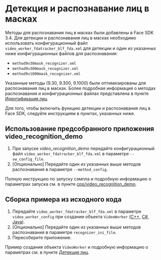 # Детекция и распознавание лиц в масках

Методы для распознавания лиц в масках были добавлены в Face SDK 3.4. Для детекции  и распознавания лиц в масках необходимо использовать конфигурационный файл `video_worker_fdatracker_blf_fda.xml` для детекции и один из указанных ниже конфигурационных файлов для распознавания: 

* `method9v30mask_recognizer.xml`
* `method9v300mask_recognizer.xml`
* `method9v1000mask_recognizer.xml`

Указанные методы (9.30, 9.300, 9.1000) были оптимизированы для распознавания лиц в масках. Более подробная информация о методах распознавания и конфигурационных файлах представлена в пункте [Идентификация лиц](/doc/ru/development/face_identification.md).

Для того, чтобы включить функцию детекции и распознавания лиц в Face SDK, следуйте инструкциям в пунктах, указанных ниже. 

## Использование предсобранного приложения video_recognition_demo

1. При запуске *video_recognition_demo* передайте конфигурационный файл `video_worker_fdatracker_blf_fda.xml` в параметре `--vw_config_file`. 
2. [Опционально] Передайте один из указанных выше методов распознавания в параметре `--method_config`.

Полную инструкцию по запуску сэмпла и подробную информацию о параметрах запуска см. в пункте [cpp/video_recognition_demo](/doc/ru/samples/cpp/video_recognition_demo.md).

## Сборка примера из исходного кода

1. Передайте `video_worker_fdatracker_blf_fda.xml` в параметре `video_worker_config` при создании объекта `VideoWorker` ([С++](/examples/cpp/video_recognition_demo/src/main.cpp#L125), [C#](/examples/csharp/video_recognition_demo/src/Main.cs#L126), [Java](/examples/android/video_recognition_demo/src/main/java/com/vdt/face_recognition/video_recognition_demo/VidRecDemo.java#L106)).
2. [Опционально] Передайте один из указанных выше методов распознавания в параметре `recognizer_ini_file`.
3. Пересоберите приложение. 

Пример создания объекта `VideoWorker` и подробную информацию о параметрах см. в пункте [Детекция лиц](/doc/ru/development/video_stream_processing.md#детекция-лиц). 